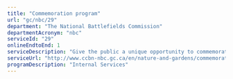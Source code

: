 ```yaml
---
title: "Commemoration program"
url: "gc/nbc/29"
department: "The National Battlefields Commission"
departmentAcronym: "nbc"
serviceId: "29"
onlineEndtoEnd: 1
serviceDescription: "Give the public a unique opportunity to commemorate a personal event"
serviceUrl: "http://www.ccbn-nbc.gc.ca/en/nature-and-gardens/commemorative-donations/"
programDescription: "Internal Services"
---
```

